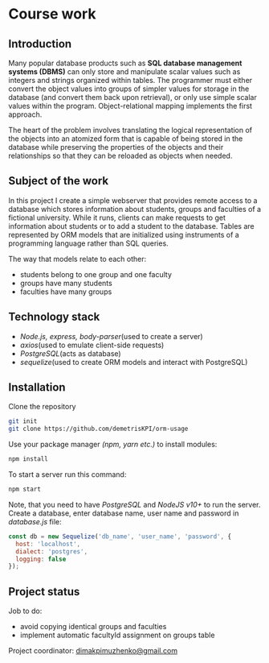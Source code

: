 # Course work

## Introduction

  Many popular database products such as **SQL database management systems (DBMS)** can only store and manipulate scalar values such as integers and strings organized within tables. The programmer must either convert the object values into groups of simpler values for storage in the database (and convert them back upon retrieval), or only use simple scalar values within the program. Object-relational mapping implements the first approach.

  The heart of the problem involves translating the logical representation of the objects into an atomized form that is capable of being stored in the database while preserving the properties of the objects and their relationships so that they can be reloaded as objects when needed.

## Subject of the work

  In this project I create a simple webserver that provides remote access to a database which stores information about students, groups and faculties of a fictional university. While it runs, clients can make requests to get information about students or to add a student to the database. Tables are represented by ORM models that are initialized using instruments of a programming language rather than SQL queries.  
  
  The way that models relate to each other:
+ students belong to one group and one faculty
+ groups have many students
+ faculties have many groups

## Technology stack

  + *Node.js, express, body-parser*(used to create a server)
  + *axios*(used to emulate client-side requests)
  + *PostgreSQL*(acts as database)
  + *sequelize*(used to create ORM models and interact with PostgreSQL)

## Installation
 
Clone the repository
```bash
git init
git clone https://github.com/demetrisKPI/orm-usage
```
  Use your package manager *(npm, yarn etc.)* to install modules:
```bash
npm install
```
  To start a server run this command:
```bash
npm start
```
  Note, that you need to have *PostgreSQL* and *NodeJS v10+* to run the server.
  Create a database, enter database name, user name and password in *database.js* file:
```javascript
const db = new Sequelize('db_name', 'user_name', 'password', {
  host: 'localhost',
  dialect: 'postgres',
  logging: false
});
```

## Project status

  Job to do:
+ avoid copying identical groups and faculties
+ implement automatic facultyId assignment on groups table
  
Project coordinator: dimakpimuzhenko@gmail.com
